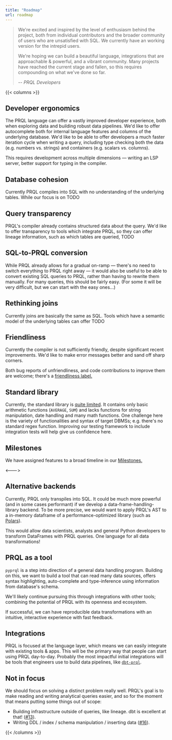 ```yaml
---
title: "Roadmap"
url: roadmap
---
```


> We're excited and inspired by the level of enthusiasm behind the project, both
> from individual contributors and the broader community of users who are
> unsatisfied with SQL. We currently have an working version for the intrepid
> users.
>
> We're hoping we can build a beautiful language, integrations that are
> approachable & powerful, and a vibrant community. Many projects have reached
> the current stage and fallen, so this requires compounding on what we've done
> so far.
>
> -- <cite>PRQL Developers</cite>

{{< columns >}}

## Developer ergonomics

The PRQL language can offer a vastly improved developer experience, both when
exploring data and building robust data pipelines. We'd like to offer
autocomplete both for internal language features and columns of the underlying
database. We'd like to be able to offer developers a much faster iteration cycle
when writing a query, including type checking both the data (e.g. numbers vs.
strings) and containers (e.g. scalars vs. columns).

This requires development across multiple dimensions — writing an LSP server,
better support for typing in the compiler.

## Database cohesion

Currently PRQL compiles into SQL with no understanding of the underlying tables.
While our focus is on TODO

## Query transparency

PRQL's compiler already contains structured data about the query. We'd like to
offer transparency to tools which integrate PRQL, so they can offer lineage
information, such as which tables are queried, TODO

## SQL-to-PRQL conversion

While PRQL already allows for a gradual on-ramp — there's no need to switch
everything to PRQL right away — it would also be useful to be able to convert
existing SQL queries to PRQL, rather than having to rewrite them manually. For
many queries, this should be fairly easy. (For some it will be very difficult,
but we can start with the easy ones...)

## Rethinking joins

Currently joins are basically the same as SQL. Tools which have a semantic model
of the underlying tables can offer TODO

## Friendliness

Currently the compiler is not sufficiently friendly, despite significant recent
improvements. We'd like to make error messages better and sand off sharp
corners.

Both bug reports of unfriendliness, and code contributions to improve them are
welcome; there's a
[friendliness label.](https://github.com/PRQL/prql/issues?q=is%3Aissue+label%3Afriendliness+is%3Aopen)

## Standard library

Currently, the standard library is
[quite limited](https://github.com/PRQL/prql/blob/main/prql-compiler/src/semantic/std.prql).
It contains only basic arithmetic functions (`AVERAGE`, `SUM`) and lacks
functions for string manipulation, date handling and many math functions. One
challenge here is the variety of functionalities and syntax of target DBMSs;
e.g. there's no standard regex function. Improving our testing framework to
include integration tests will help give us confidence here.

## Milestones

We have assigned features to a broad timeline in our
[Milestones.](https://github.com/PRQL/prql/milestones)

<--->

## Alternative backends

Currently, PRQL only transpiles into SQL. It could be much more powerful (and in
some cases performant) if we develop a data-frame-handling-library backend. To
be more precise, we would want to apply PRQL's AST to a in-memory dataframe of a
performance-optimized library (such as [Polars](https://www.pola.rs/)).

This would allow data scientists, analysts and general Python developers to
transform DataFrames with PRQL queries. One language for all data
transformations!

## PRQL as a tool

`pyprql` is a step into direction of a general data handling program. Building
on this, we want to build a tool that can read many data sources, offers syntax
highlighting, auto-complete and type-inference using information from database's
schema.

We'll likely continue pursuing this through integrations with other tools;
combining the potential of PRQL with its openness and ecosystem.

If successful, we can have reproducible data transformations with an intuitive,
interactive experience with fast feedback.

## Integrations

PRQL is focused at the language layer, which means we can easily integrate with
existing tools & apps. This will be the primary way that people can start using
PRQL day-to-day. Probably the most impactful initial integrations will be tools
that engineers use to build data pipelines, like
[`dbt-prql`](https://github.com/PRQL/prql/issues/375).

## Not in focus

We should focus on solving a distinct problem really well. PRQL's goal is to
make reading and writing analytical queries easier, and so for the moment that
means putting some things out of scope:

- Building infrastructure outside of queries, like lineage. dbt is excellent at
  that! ([#13](https://github.com/PRQL/prql/issues/13)).
- Writing DDL / index / schema manipulation / inserting data
  ([#16](https://github.com/PRQL/prql/issues/16)).

{{< /columns >}}

<!--

TODO: What's remaining in the language itself (not the stdlib)?


## Language

The language is now fairly stable. While we'll hit corner-cases, we expect we'll
only make small changes to the existing features, even as we continue adding
features.

There are still some features that are missing: a native regex operator,

On this foundation we are planning to build advanced features like type
checking, function currying,  -->

<!--

TODO: are we planning to offer these? Where the underlying DB doesn't offer them, it'll be quite hard!

pivot/melt/wide_to_long/long_to_wide operations,
operator overloading and
[a few more](https://github.com/PRQL/prql/issues?q=is%3Aissue+is%3Aopen+label%3Alanguage-design). -->
